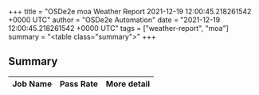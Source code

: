 +++
title = "OSDe2e moa Weather Report 2021-12-19 12:00:45.218261542 +0000 UTC"
author = "OSDe2e Automation"
date = "2021-12-19 12:00:45.218261542 +0000 UTC"
tags = ["weather-report", "moa"]
summary = "<table class=\"summary\"></table>"
+++
## Summary

| Job Name | Pass Rate | More detail |
|----------|-----------|-------------|




